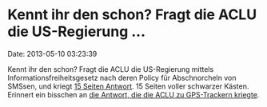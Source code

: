 Kennt ihr den schon? Fragt die ACLU die US-Regierung \...
=========================================================

Date: 2013-05-10 03:23:39

Kennt ihr den schon? Fragt die ACLU die US-Regierung mittels
Informationsfreiheitsgesetz nach deren Policy für Abschnorcheln von
SMSsen, und kriegt [15 Seiten
Antwort](http://libertyblitzkrieg.com/2013/05/08/no-joke-this-is-what-the-aclu-received-from-the-government-on-text-surveillance-policy/).
15 Seiten voller schwarzer Kästen. Erinnert ein bisschen an [die
Antwort, die die ACLU zu GPS-Trackern
kriegte](http://blog.fefe.de/?ts=ae069229).
